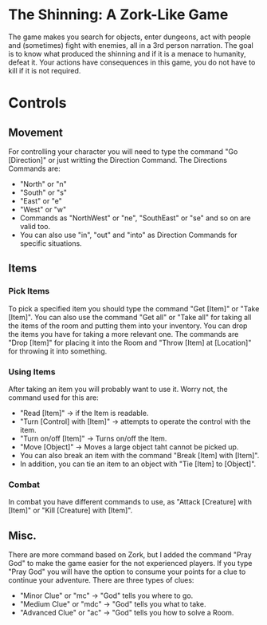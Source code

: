 # The Shinning: A Zork-Like Game
The game makes you search for objects, enter dungeons, act with people and (sometimes) fight with enemies, all in a 3rd person narration. The goal is to know what produced the shinning and if it is a menace to humanity, defeat it. Your actions have consequences in this game, you do not have to kill if it is not required.

# Controls
## Movement
For controlling your character you will need to type the command "Go [Direction]" or just writting the Direction Command. The Directions Commands are:
* "North" or "n"
* "South" or "s"
* "East" or "e"
* "West" or "w"
* Commands as "NorthWest" or "ne", "SouthEast" or "se" and so on are valid too.
* You can also use "in", "out" and "into" as Direction Commands for specific situations.

## Items
### Pick Items
To pick a specified item you should type the command "Get [Item]" or "Take [Item]". You can also use the command "Get all" or "Take all" for taking all the items of the room and putting them into your inventory.
You can drop the items you have for taking a more relevant one. The commands are "Drop [Item]" for placing it into the Room and "Throw [Item] at [Location]" for throwing it into something.

### Using Items
After taking an item you will probably want to use it. Worry not, the command used for this are:
* "Read [Item]" -> if the Item is readable.
* "Turn [Control] with [Item]" -> attempts to operate the control with the item.
* "Turn on/off [Item]" -> Turns on/off the Item.
* "Move [Object]" -> Moves a large object taht cannot be picked up.
* You can also break an item with the command "Break [Item] with [Item]".
* In addition, you can tie an item to an object with "Tie [Item] to [Object]".

### Combat
In combat you have different commands to use, as "Attack [Creature] with [Item]" or "Kill [Creature] with [Item]".

## Misc.
There are more command based on Zork, but I added the command "Pray God" to make the game easier for the not experienced players.
If you type "Pray God" you will have the option to consume your points for a clue to continue your adventure. There are three types of clues:
* "Minor Clue" or "mc" -> "God" tells you where to go.
* "Medium Clue" or "mdc" -> "God" tells you what to take.
* "Advanced Clue" or "ac" -> "God" tells you how to solve a Room. 